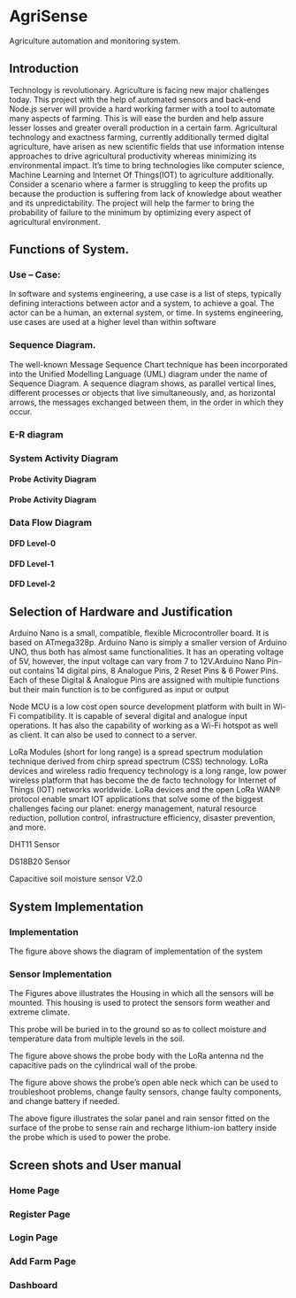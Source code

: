 # AgriSense
Agriculture automation and monitoring system.

## Introduction
Technology is revolutionary. Agriculture is facing new major challenges today. This project with the
help of automated sensors and back-end Node.js server will provide a hard working farmer with a tool
to automate many aspects of farming. This is will ease the burden and help assure lesser losses and
greater overall production in a certain farm. Agricultural technology and exactness farming, currently
additionally termed digital agriculture, have arisen as new scientific fields that use information intense
approaches to drive agricultural productivity whereas minimizing its environmental impact. It’s time to
bring technologies like computer science, Machine Learning and Internet Of Things(IOT) to
agriculture additionally. Consider a scenario where a farmer is struggling to keep the profits up
because the production is suffering from lack of knowledge about weather and its unpredictability. The
project will help the farmer to bring the probability of failure to the minimum by optimizing every
aspect of agricultural environment. 

## Functions of System.

### Use – Case:
In software and systems engineering, a use case is a list of steps, typically defining interactions between actor and a system, to achieve a goal.
The actor can be a human, an external system, or time. 
In systems engineering, use cases are used at a higher level than within software 

### Sequence Diagram.

The well-known Message Sequence Chart technique has been incorporated into the Unified Modelling Language (UML) diagram under the name of Sequence Diagram.
A sequence diagram shows, as parallel vertical lines, different processes or objects that live simultaneously, and, as horizontal arrows, the messages exchanged between them, in the order in which they occur. 

###  E-R diagram

### System Activity Diagram

#### Probe Activity Diagram

#### Probe Activity Diagram

### Data Flow Diagram

#### DFD Level-0 
#### DFD Level-1
#### DFD Level-2

##  Selection of Hardware and Justification

Arduino Nano is a small, compatible, flexible Microcontroller board. It is based on
ATmega328p. Arduino Nano is simply a smaller version of Arduino UNO, thus both has
almost same functionalities. It has an operating voltage of 5V, however, the input voltage can
vary from 7 to 12V.Arduino Nano Pin-out contains 14 digital pins, 8 Analogue Pins, 2 Reset
Pins & 6 Power Pins. Each of these Digital & Analogue Pins are assigned with multiple
functions but their main function is to be configured as input or output

Node MCU is a low cost open source development platform with built in Wi-Fi compatibility. It is capable of several digital and analogue input operations. It has also the capability of
working as a Wi-Fi hotspot as well as client. It can also be used to connect to a server. 


LoRa Modules (short for long range) is a spread spectrum modulation technique derived from chirp spread spectrum (CSS) technology. LoRa devices and wireless radio frequency
technology is a long range, low power wireless platform that has become the de facto
technology for Internet of Things (IOT) networks worldwide. LoRa devices and the open LoRa WAN® protocol enable smart IOT applications that solve some of the biggest challenges facing our planet: energy management, natural resource reduction, pollution control, infrastructure
efficiency, disaster prevention, and more. 

DHT11 Sensor 

DS18B20 Sensor

Capacitive soil moisture sensor V2.0

## System Implementation 

### Implementation 

The figure above shows the diagram of implementation of the system

### Sensor Implementation

The Figures above illustrates the Housing in which all the sensors will be mounted. This housing is used to protect the sensors form weather and extreme climate. 

This probe will be buried in to the ground so as to collect moisture and temperature data
from multiple levels in the soil. 

The figure above shows the probe body with the LoRa antenna nd the capacitive pads on the cylindrical wall of the probe. 

The figure above shows the probe’s open able neck which can be used to troubleshoot problems, change faulty sensors, change faulty components, and change battery if needed. 

The above figure illustrates the solar panel and rain sensor fitted on the surface of the probe to sense rain and recharge lithium-ion battery inside the probe which is used to power the probe. 


## Screen shots and User manual

### Home Page 

### Register Page

### Login Page 

### Add Farm Page

### Dashboard 

